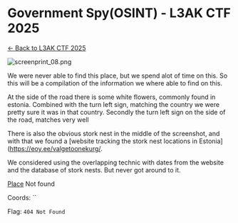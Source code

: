 ﻿# Government Spy(OSINT) - L3AK CTF 2025

[← Back to L3AK CTF 2025](ctf-l3ak-2025.md)

![screenprint_08.png](assets/screenprint_08.png)

We were never able to find this place, but we spend alot of time on this. So this will be a compilation of the information we where able to find on this.

At the side of the road there is some white flowers, commonly found in estonia. Combined with the turn left sign, matching the country we were pretty sure it was in that country. Secondly the turn left sign on the side of the road, matches very well

There is also the obvious stork nest in the middle of the screenshot, and with that we found a [website tracking the stork nest locations in Estonia](https://eoy.ee/valgetoonekurg/.

We considered using the overlapping technic with dates from the website and the database of stork nests. But never got around to it.

[Place]() Not found

Coords: ``

Flag: `404 Not Found`